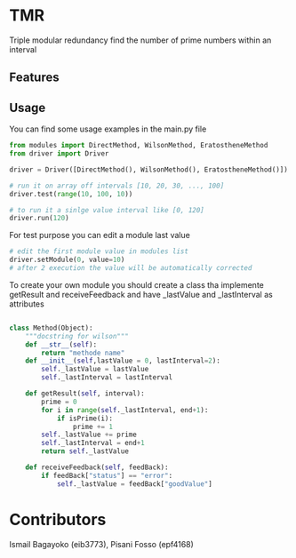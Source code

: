 # TMR
Triple modular redundancy find the number of prime numbers within an interval



## Features


## Usage

You can find some usage examples in the main.py file

```python
from modules import DirectMethod, WilsonMethod, EratostheneMethod
from driver import Driver 

driver = Driver([DirectMethod(), WilsonMethod(), EratostheneMethod()])

# run it on array off intervals [10, 20, 30, ..., 100]
driver.test(range(10, 100, 10))

# to run it a sinlge value interval like [0, 120]
driver.run(120)

```

For test purpose you can edit a module last value 
```python 
# edit the first module value in modules list
driver.setModule(0, value=10)
# after 2 execution the value will be automatically corrected
```
To create your own module you should create a class tha implemente getResult and receiveFeedback and have _lastValue and _lastInterval as attributes
```python

class Method(Object):
	"""docstring for wilson"""
	def __str__(self):
		return "methode name"
	def __init__(self,lastValue = 0, lastInterval=2):
		self._lastValue = lastValue
		self._lastInterval = lastInterval

	def getResult(self, interval):
		prime = 0
		for i in range(self._lastInterval, end+1):
			if isPrime(i):
				prime += 1
		self._lastValue += prime
		self._lastInterval = end+1
		return self._lastValue

	def receiveFeedback(self, feedBack):
		if feedBack["status"] == "error":
			self._lastValue = feedBack["goodValue"] 

```


# Contributors

Ismail Bagayoko (eib3773), Pisani Fosso (epf4168)

